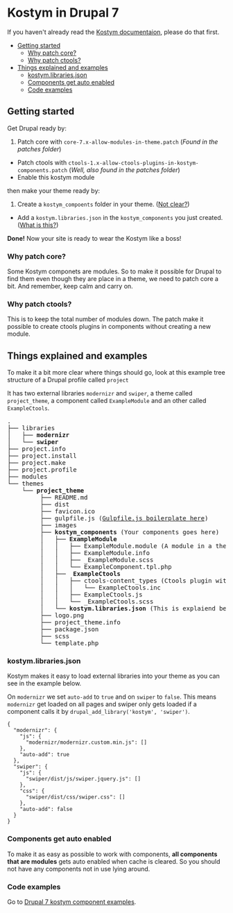 # Kostym in Drupal 7

If you haven't already read the [Kostym documentaion](https://github.com/kostym/documentation), please do that first.

* [Getting started](#getting-started)
	* [Why patch core?](#why-patch-core)
	* [Why patch ctools?](#why-patch-ctools)
* [Things explained and examples](#things-explained-and-examples)
	* [kostym.libraries.json](#kostymlibrariesjson) 
	* [Components get auto enabled](#components-get-auto-enabled)
	* [Code examples](#code-examples)

## Getting started

Get Drupal ready by:

1. Patch core with `core-7.x-allow-modules-in-theme.patch` (*Found in the patches folder*)
* Patch ctools with `ctools-1.x-allow-ctools-plugins-in-kostym-components.patch` (*Well, also found in the patches folder*)
* Enable this kostym module

then make your theme ready by:

1. Create a `kostym_compoents` folder in your theme. ([Not clear?](#things-explained-and-examples))
* Add a `kostym.libraries.json` in the `kostym_components` you just created. ([What is this?](#kostymlibrariesjson))

**Done!** Now your site is ready to wear the Kostym like a boss!

### Why patch core?
Some Kostym componets are modules. So to make it possible for Drupal to find them even though they are place in a theme, we need to patch core a bit. And remember, keep calm and carry on.

### Why patch ctools?
This is to keep the total number of modules down. The patch make it possible to create ctools plugins in components without creating a new module.

## Things explained and examples

To make it a bit more clear where things should go, look at this
example tree structure of a Drupal profile called `project`

It has two external libraries `modernizr` and `swiper`, a theme called `project_theme`, a component called `ExampleModule` and an other called `ExampleCtools`.

<pre>
.
├── libraries
│   ├── <b>modernizr</b>
│   └── <b>swiper</b>
├── project.info
├── project.install
├── project.make
├── project.profile
├── modules
└── themes
    └── <b>project_theme</b>
	     ├── README.md
	     ├── dist
	     ├── favicon.ico
	     ├── gulpfile.js (<a href="https://github.com/kostym/drupal-7-gulpfile.js">Gulpfile.js boilerplate here</a>)
	     ├── images
	     ├── <b>kostym_components</b> (Your components goes here)
	     │   ├── <b>ExampleModule</b> 
	     │   │   ├── ExampleModule.module (A module in a theme, pretty cool!)
	     │   │   ├── ExampleModule.info
	     │   │   ├── _ExampleModule.scss
	     │   │   └── ExampleComponent.tpl.php
   	     │   ├── <b> ExampleCtools </b> 
	     │   │   ├── ctools-content_types (Ctools plugin without being a module, also pretty cool!)
	     │   │   │   └── ExampleCtools.inc
	     │   │   ├── ExampleCtools.js
	     │   │   └── _ExampleCtools.scss
	     │   └── <b>kostym.libraries.json</b> (This is explaiend below)
	     ├── logo.png
	     ├── project_theme.info
	     ├── package.json
	     ├── scss
	     └── template.php
</pre>

### kostym.libraries.json

Kostym makes it easy to load external libraries into your theme as you can see in the example below.

On `modernizr` we set `auto-add` to `true` and on `swiper` to `false`. This means `modernizr` get loaded on all pages and swiper only gets loaded if a component calls it by `drupal_add_library('kostym', 'swiper')`.
 
```
{
  "modernizr": {
    "js": {
      "modernizr/modernizr.custom.min.js": []
    },
    "auto-add": true
  },
  "swiper": {
    "js": {
      "swiper/dist/js/swiper.jquery.js": []
    },
    "css": {
      "swiper/dist/css/swiper.css": []
    },
    "auto-add": false
  }
}
```

### Components get auto enabled 

To make it as easy as possible to work with components, **all components that are modules** gets auto enabled when cache is cleared. So you should not have any components not in use lying around.

### Code examples

Go to [Drupal 7 kostym component examples](https://github.com/kostym/drupal-7-examples).  
